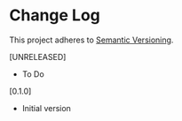 # Change Log

This project adheres to [Semantic Versioning](http://semver.org/).

[UNRELEASED]

- To Do

[0.1.0]

- Initial version
